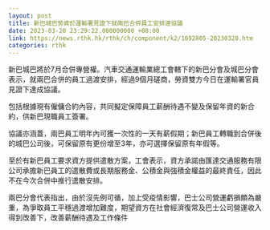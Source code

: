 ```yaml
---
layout: post
title: 新巴城巴勞資於運輸署見證下就兩巴合併員工安排達協議
date: 2023-03-20 23:29:22.000000000 +08:00
link: https://news.rthk.hk/rthk/ch/component/k2/1692805-20230320.htm
categories: rthk
---
```


新巴城巴將於7月合併專營權。汽車交通運輸業總工會轄下的新巴分會及城巴分會表示，就兩巴合併的員工過渡安排，經過9個月磋商，勞資雙方今日在運輸署官員見證下達成協議。

包括根據現有僱傭合約內容，共同擬定保障員工薪酬待遇不變及保留年資的新合約，供新巴現職員工簽署。

協議亦涵蓋，兩巴員工明年內可獲一次性的一天有薪假期；新巴員工轉職到合併後的城巴公司後，可保留原有更份增至3年，亦可選擇保留原有年假等。

至於有新巴員工要求資方提供遣散方案，工會表示，資方承諾由匯達交通服務有限公司承擔新巴員工的遣散費或長期服務金、公積金與強積金權益的最終責任，因此不在今次合併中推行遣散安排。

兩巴分會代表指出，由於沒先例可循，加上受疫情影響，巴士公司營運虧損頗為嚴重，為爭取員工平穩過渡增加難度，期望資方在社會經濟復常及巴士公司營運收入得到改善下，改善薪酬待遇及工作條件
